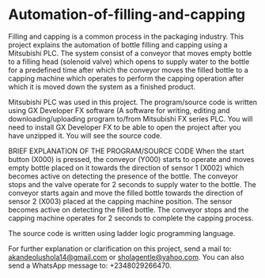 # Automation-of-filling-and-capping
Filling and capping is a common process in the packaging industry. This project explains the automation of bottle filling and capping using a Mitsubishi PLC.  The system consist of a conveyor that moves empty bottle to a filling head (solenoid valve) which opens to supply water to the bottle for a predefined time after which the  conveyor moves the filled bottle to a capping machine which operates to perform the capping operation after which it is moved down the system as a finished product.

Mitsubishi PLC was used in this project. The program/source code is written using GX Developer FX software (A software for writing, editing and downloading/uploading program to/from Mitsubishi FX series PLC. You will need to install GX Developer FX to be able to open the project after you have unzipped it. You will see the source code.  

BRIEF EXPLANATION OF THE PROGRAM/SOURCE CODE
When the start button (X000) is pressed, the conveyor (Y000) starts to operate and moves empty bottle placed on it towards the direction of sensor 1 (X002) which becomes active on detecting the presence of the bottle. The conveyor stops and the valve operate for 2 seconds to supply water to the bottle. The conveyor starts again and move the filled bottle towards the direction of sensor 2 (X003) placed at the capping machine position. The sensor becomes active on detecting the filled bottle. The conveyor stops and the capping machine operates for 2 seconds to complete the capping process.

The source code is written using ladder logic programming language.	




For further explanation or clarification on this project, send a mail to: akandeolushola14@gmail.com or sholagentle@yahoo.com. You can also send a WhatsApp message to: +2348029266470.
